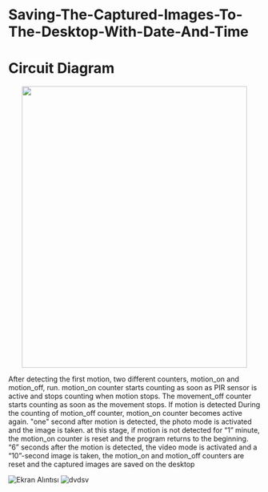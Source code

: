 # Saving-The-Captured-Images-To-The-Desktop-With-Date-And-Time

# Circuit Diagram
<p align="center">
  <img width="450" height="562" src="https://user-images.githubusercontent.com/75435070/165791673-4de0b31c-38e3-4107-a7d0-78076a6db77a.png">
</p>

After detecting the first motion, two different counters, motion_on and motion_off, run. motion_on counter starts counting as soon as PIR sensor is active and stops counting when motion stops. The movement_off counter starts counting as soon as the movement stops. If motion is detected During the counting of motion_off counter, motion_on counter becomes active again. "one" second after motion is detected, the photo mode is activated and the image is taken. at this stage, if motion is not detected for “1” minute, the motion_on counter is reset and the program returns to the beginning. “6” seconds after the motion is detected, the video mode is activated and a “10”-second image is taken, the motion_on and motion_off counters are reset and the captured images are saved on the desktop

![Ekran Alıntısı](https://user-images.githubusercontent.com/75435070/165792299-76fd5917-6293-4008-bd80-c17ea56faec6.PNG)
![dvdsv](https://user-images.githubusercontent.com/75435070/165792307-78ae4354-6e3e-4db1-9b93-1a212a7ace19.PNG)
